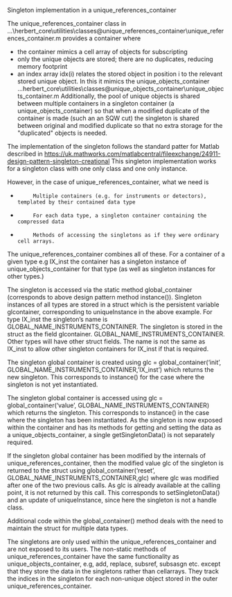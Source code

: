 Singleton implementation in a unique_references_container

The unique_references_container class in ...\herbert_core\utilities\classes\@unique_references_container\unique_references_container.m
provides a container where
- the container mimics a cell array of objects for subscripting
- only the unique objects are stored; there are no duplicates, reducing memory footprint
- an index array idx(i) relates the stored object in position i to the relevant stored unique object.
In this it mimics the unique_objects_container ...herbert_core\utilities\classes\@unique_objects_container\unique_objects_container.m
Additionally, the pool of unique objects is shared between multiple containers in a singleton container (a unique_objects_container)
so that when a modified duplicate of the container is made (such an an SQW cut) the singleton is shared between original and modified
duplicate so that no extra storage for the "duplicated" objects is needed.

The implementation of the singleton follows the standard patter for Matlab described in
https://uk.mathworks.com/matlabcentral/fileexchange/24911-design-pattern-singleton-creational
This singleton implementation works for a singleton class with one only class and one only instance.
 
However, in the case of unique_references_container, what we need is
-          Multiple containers (e.g. for instruments or detectors), templated by their contained data type
-          For each data type, a singleton container containing the compressed data
-          Methods of accessing the singletons as if they were ordinary cell arrays.
 
The unique_references_container combines all of these. 
For a container of a given type e.g IX_inst
the container has a singleton instance of unique_objects_container for that type (as well as singleton instances for other types.)
 
The singleton is accessed via the static method global_container (corresponds to above design pattern method instance()).
Singleton instances of all types are stored in a struct which is the persistent variable glcontainer, corresponding to uniqueInstance in the above example.
For type IX_inst the singleton’s name is GLOBAL_NAME_INSTRUMENTS_CONTAINER.
The singleton is stored in the struct as the field glcontainer. GLOBAL_NAME_INSTRUMENTS_CONTAINER.
Other types will have other struct fields.
The name is not the same as IX_inst to allow other singleton containers for IX_inst if that is required.
 
The singleton global container is created using glc = global_container(‘init’, GLOBAL_NAME_INSTRUMENTS_CONTAINER,’IX_inst’) which returns the new singleton. This corresponds to instance() for the case where the singleton is not yet instantiated.
 
The singleton global container is accessed using glc = global_container(‘value’, GLOBAL_NAME_INSTRUMENTS_CONTAINER) which returns the singleton. This corresponds to instance() in the case where the singleton has been instantiated. As the singleton is now exposed within the container and has its methods for getting and setting the data as a unique_objects_container, a single  getSingletonData() is not separately required.
 
If the singleton global container has been modified by the internals of unique_references_container, then the modified value glc of the singleton is returned to the struct using global_container(‘reset’, GLOBAL_NAME_INSTRUMENTS_CONTAINER,glc) where glc was modified after one of the two previous calls. As glc is already available at the calling point, it is not returned by this call. This corresponds to setSingletonData() and an update of uniqueInstance, since here the singleton is not a handle class.
 
Additional code within the global_container() method deals with  the need to maintain the struct for multiple data types.
 
The singletons are only used within the unique_references_container and are not exposed to its users. The non-static methods of unique_references_container  have the same functionality as unique_objects_container, e.g, add, replace, subsref, subsasgn etc. except that they store the data in the singletons rather than cellarrays. They track the indices in the singleton for each non-unique object stored in the outer unique_references_container.
 
